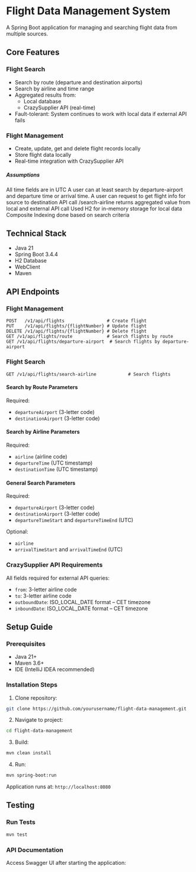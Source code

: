 # Flight Data Management System

A Spring Boot application for managing and searching flight data from multiple sources.

## Core Features

### Flight Search
- Search by route (departure and destination airports)
- Search by airline and time range
- Aggregated results from:
    - Local database
    - CrazySupplier API (real-time)
- Fault-tolerant: System continues to work with local data if external API fails

### Flight Management
- Create, update, get and delete flight records locally
- Store flight data locally
- Real-time integration with CrazySupplier API

##### Assumptions

All time fields are in UTC
A user can at least search by departure-airport and departure time or arrival time.
A user can request to get flight info for source to destination
API call /search-airline returns aggregated value from local and external API call
Used H2 for in-memory storage for local data 
Composite Indexing done based on search criteria 

## Technical Stack

- Java 21
- Spring Boot 3.4.4
- H2 Database
- WebClient
- Maven

## API Endpoints

### Flight Management
```http
POST   /v1/api/flights                # Create flight
PUT    /v1/api/flights/{flightNumber} # Update flight
DELETE /v1/api/flights/{flightNumber} # Delete flight
GET /v1/api/flights/route             # Search flights by route
GET /v1/api/flights/departure-airport  # Search flights by departure-airport

```

### Flight Search
```http
GET /v1/api/flights/search-airline            # Search flights
```

#### Search by Route Parameters
Required:
- `departureAirport` (3-letter code)
- `destinationAirport` (3-letter code)

#### Search by Airline Parameters
Required:
- `airline` (airline code)
- `departureTime` (UTC timestamp)
- `destinationTime` (UTC timestamp)

#### General Search Parameters
Required:
- `departureAirport` (3-letter code)
- `destinationAirport` (3-letter code)
- `departureTimeStart` and `departureTimeEnd` (UTC)

Optional:
- `airline`
- `arrivalTimeStart` and `arrivalTimeEnd` (UTC)

### CrazySupplier API Requirements
All fields required for external API queries:
- `from`: 3-letter airline code
- `to`: 3-letter airline code
- `outboundDate`: ISO_LOCAL_DATE format – CET timezone
- `inboundDate`: ISO_LOCAL_DATE format – CET timezone

## Setup Guide

### Prerequisites
- Java 21+
- Maven 3.6+
- IDE (IntelliJ IDEA recommended)

### Installation Steps

1. Clone repository:
```bash
git clone https://github.com/yourusername/flight-data-management.git
```

2. Navigate to project:
```bash
cd flight-data-management
```

3. Build:
```bash
mvn clean install
```

4. Run:
```bash
mvn spring-boot:run
```

Application runs at: `http://localhost:8080`

## Testing

### Run Tests
```bash
mvn test
```

### API Documentation
Access Swagger UI after starting the application: